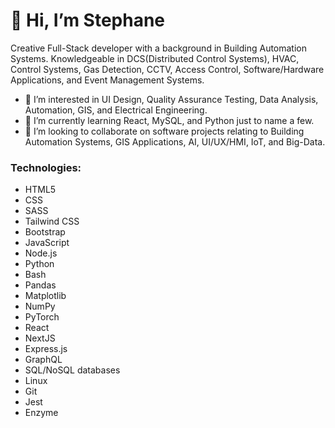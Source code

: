 <h1>👋 Hi, I’m Stephane</h1>
<p>Creative Full-Stack developer with a background in Building Automation Systems. Knowledgeable in DCS(Distributed Control Systems), HVAC, Control Systems, Gas Detection, CCTV, Access Control, Software/Hardware Applications, and Event Management Systems.</p>

- 👀 I’m interested in UI Design, Quality Assurance Testing, Data Analysis, Automation, GIS, and Electrical Engineering.
- 🌱 I’m currently learning React, MySQL, and Python just to name a few.
- 💞️ I’m looking to collaborate on software projects relating to Building Automation Systems, GIS Applications, AI, UI/UX/HMI, IoT, and Big-Data. 



<h3>Technologies:</h3> 
 <ul>
  <li>HTML5
  <li>CSS</li>
  <li>SASS</li>
  <li>Tailwind CSS</li>
  <li>Bootstrap</li>
  <li>JavaScript</li>
  <li>Node.js</li>
  <li>Python</li>
  <li>Bash</li>
  <li>Pandas</li>
  <li>Matplotlib</li>
  <li>NumPy</li>
  <li>PyTorch</li>
  <li>React</li>
  <li>NextJS</li>
  <li>Express.js</li>
  <li>GraphQL</li>
  <li>SQL/NoSQL databases</li>
  <li>Linux</li>
  <li>Git</li>
  <li>Jest</li>
  <li>Enzyme</li>
</ul>


<!---
lionelroy/lionelroy is a ✨ special ✨ repository because its `README.md` (this file) appears on your GitHub profile.
You can click the Preview link to take a look at your changes.
--->
